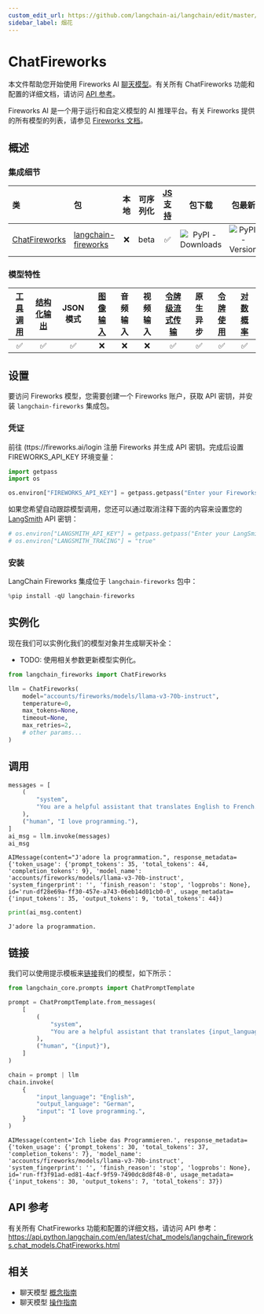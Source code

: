 ```yaml
---
custom_edit_url: https://github.com/langchain-ai/langchain/edit/master/docs/docs/integrations/chat/fireworks.ipynb
sidebar_label: 烟花
---
```


# ChatFireworks

本文件帮助您开始使用 Fireworks AI [聊天模型](/docs/concepts/#chat-models)。有关所有 ChatFireworks 功能和配置的详细文档，请访问 [API 参考](https://api.python.langchain.com/en/latest/chat_models/langchain_fireworks.chat_models.ChatFireworks.html)。

Fireworks AI 是一个用于运行和自定义模型的 AI 推理平台。有关 Fireworks 提供的所有模型的列表，请参见 [Fireworks 文档](https://fireworks.ai/models)。

## 概述

### 集成细节

| 类 | 包 | 本地 | 可序列化 | [JS 支持](https://js.langchain.com/v0.2/docs/integrations/chat/fireworks) | 包下载 | 包最新 |
| :--- | :--- | :---: | :---: |  :---: | :---: | :---: |
| [ChatFireworks](https://api.python.langchain.com/en/latest/chat_models/langchain_fireworks.chat_models.ChatFireworks.html) | [langchain-fireworks](https://api.python.langchain.com/en/latest/fireworks_api_reference.html) | ❌ | beta | ✅ | ![PyPI - Downloads](https://img.shields.io/pypi/dm/langchain-fireworks?style=flat-square&label=%20) | ![PyPI - Version](https://img.shields.io/pypi/v/langchain-fireworks?style=flat-square&label=%20) |

### 模型特性
| [工具调用](/docs/how_to/tool_calling) | [结构化输出](/docs/how_to/structured_output/) | JSON 模式 | [图像输入](/docs/how_to/multimodal_inputs/) | 音频输入 | 视频输入 | [令牌级流式传输](/docs/how_to/chat_streaming/) | 原生异步 | [令牌使用](/docs/how_to/chat_token_usage_tracking/) | [对数概率](/docs/how_to/logprobs/) |
| :---: | :---: | :---: | :---: |  :---: | :---: | :---: | :---: | :---: | :---: |
| ✅ | ✅ | ✅ | ❌ | ❌ | ❌ | ✅ | ✅ | ✅ | ✅ |

## 设置

要访问 Fireworks 模型，您需要创建一个 Fireworks 账户，获取 API 密钥，并安装 `langchain-fireworks` 集成包。

### 凭证

前往 (ttps://fireworks.ai/login 注册 Fireworks 并生成 API 密钥。完成后设置 FIREWORKS_API_KEY 环境变量：


```python
import getpass
import os

os.environ["FIREWORKS_API_KEY"] = getpass.getpass("Enter your Fireworks API key: ")
```

如果您希望自动跟踪模型调用，您还可以通过取消注释下面的内容来设置您的 [LangSmith](https://docs.smith.langchain.com/) API 密钥：


```python
# os.environ["LANGSMITH_API_KEY"] = getpass.getpass("Enter your LangSmith API key: ")
# os.environ["LANGSMITH_TRACING"] = "true"
```

### 安装

LangChain Fireworks 集成位于 `langchain-fireworks` 包中：

```python
%pip install -qU langchain-fireworks
```

## 实例化

现在我们可以实例化我们的模型对象并生成聊天补全：

- TODO: 使用相关参数更新模型实例化。

```python
from langchain_fireworks import ChatFireworks

llm = ChatFireworks(
    model="accounts/fireworks/models/llama-v3-70b-instruct",
    temperature=0,
    max_tokens=None,
    timeout=None,
    max_retries=2,
    # other params...
)
```

## 调用


```python
messages = [
    (
        "system",
        "You are a helpful assistant that translates English to French. Translate the user sentence.",
    ),
    ("human", "I love programming."),
]
ai_msg = llm.invoke(messages)
ai_msg
```



```output
AIMessage(content="J'adore la programmation.", response_metadata={'token_usage': {'prompt_tokens': 35, 'total_tokens': 44, 'completion_tokens': 9}, 'model_name': 'accounts/fireworks/models/llama-v3-70b-instruct', 'system_fingerprint': '', 'finish_reason': 'stop', 'logprobs': None}, id='run-df28e69a-ff30-457e-a743-06eb14d01cb0-0', usage_metadata={'input_tokens': 35, 'output_tokens': 9, 'total_tokens': 44})
```



```python
print(ai_msg.content)
```
```output
J'adore la programmation.
```

## 链接

我们可以使用提示模板来[链接](/docs/how_to/sequence/)我们的模型，如下所示：

```python
from langchain_core.prompts import ChatPromptTemplate

prompt = ChatPromptTemplate.from_messages(
    [
        (
            "system",
            "You are a helpful assistant that translates {input_language} to {output_language}.",
        ),
        ("human", "{input}"),
    ]
)

chain = prompt | llm
chain.invoke(
    {
        "input_language": "English",
        "output_language": "German",
        "input": "I love programming.",
    }
)
```



```output
AIMessage(content='Ich liebe das Programmieren.', response_metadata={'token_usage': {'prompt_tokens': 30, 'total_tokens': 37, 'completion_tokens': 7}, 'model_name': 'accounts/fireworks/models/llama-v3-70b-instruct', 'system_fingerprint': '', 'finish_reason': 'stop', 'logprobs': None}, id='run-ff3f91ad-ed81-4acf-9f59-7490dc8d8f48-0', usage_metadata={'input_tokens': 30, 'output_tokens': 7, 'total_tokens': 37})
```

## API 参考

有关所有 ChatFireworks 功能和配置的详细文档，请访问 API 参考： https://api.python.langchain.com/en/latest/chat_models/langchain_fireworks.chat_models.ChatFireworks.html

## 相关

- 聊天模型 [概念指南](/docs/concepts/#chat-models)
- 聊天模型 [操作指南](/docs/how_to/#chat-models)